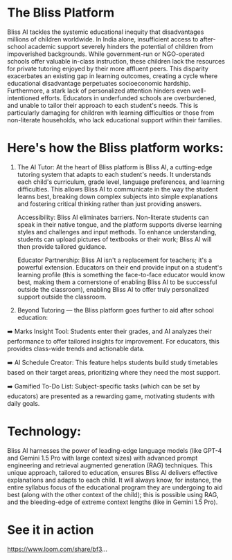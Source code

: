 # The Bliss Platform

Bliss AI tackles the systemic educational inequity that disadvantages millions of children worldwide. In India alone, insufficient access to after-school academic support severely hinders the potential of children from impoverished backgrounds. While government-run or NGO-operated schools offer valuable in-class instruction, these children lack the resources for private tutoring enjoyed by their more affluent peers. This disparity exacerbates an existing gap in learning outcomes, creating a cycle where educational disadvantage perpetuates socioeconomic hardship.
Furthermore, a stark lack of personalized attention hinders even well-intentioned efforts.  Educators in underfunded schools are overburdened, and unable to tailor their approach to each student's needs.  This is particularly damaging for children with learning difficulties or those from non-literate households, who lack educational support within their families.

# Here's how the Bliss platform works:

1. The AI Tutor:
At the heart of Bliss platform is Bliss AI, a cutting-edge tutoring system that adapts to each student's needs. It understands each child's curriculum, grade level, language preferences, and learning difficulties. This allows Bliss AI to communicate in the way the student learns best, breaking down complex subjects into simple explanations and fostering critical thinking rather than just providing answers.

   Accessibility:
Bliss AI eliminates barriers. Non-literate students can speak in their native tongue, and the platform supports diverse learning styles and challenges and input methods. To enhance understanding, students can upload pictures of textbooks or their work; Bliss AI will then provide tailored guidance.

   Educator Partnership:
Bliss AI isn't a replacement for teachers; it's a powerful extension. Educators on their end provide input on a student's learning profile (this is something the face-to-face educator would know best, making them a cornerstone of enabling Bliss AI to be successful outside the classroom), enabling Bliss AI to offer truly personalized support outside the classroom.

2. Beyond Tutoring — the Bliss platform goes further to aid after school education:
   
➡️ Marks Insight Tool: Students enter their grades, and AI analyzes their performance to offer tailored insights for improvement. For educators, this provides class-wide trends and actionable data.

➡️ AI Schedule Creator: This feature helps students build study timetables based on their target areas, prioritizing where they need the most support.

➡️ Gamified To-Do List: Subject-specific tasks (which can be set by educators) are presented as a rewarding game, motivating students with daily goals.

# Technology:
Bliss AI harnesses the power of leading-edge language models (like GPT-4 and Gemini 1.5 Pro with large context sizes) with advanced prompt engineering and retrieval augmented generation (RAG) techniques. This unique approach, tailored to education, ensures Bliss AI delivers effective explanations and adapts to each child. It will always know, for instance, the entire syllabus focus of the educational program they are undergoing to aid best (along with the other context of the child); this is possible using RAG, and the bleeding-edge of extreme context lengths (like in Gemini 1.5 Pro).

# See it in action
https://www.loom.com/share/bf3...
